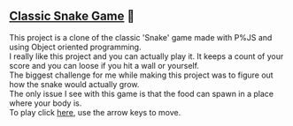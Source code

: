 ## [Classic Snake Game](https://editor.p5js.org/ArturoGJ/present/OghNtDR5b) 🐍
This project is a clone of the classic 'Snake' game made with P%JS and using Object oriented programming.  
I really like this project and you can actually play it. It keeps a count of your score and you can loose if you hit a wall or yourself.  
The biggest challenge for me while making this project was to figure out how the snake would actually grow.  
The only issue I see with this game is that the food can spawn in a place where your body is.  
To play click [here](https://editor.p5js.org/ArturoGJ/present/OghNtDR5b), use the arrow keys to move.
